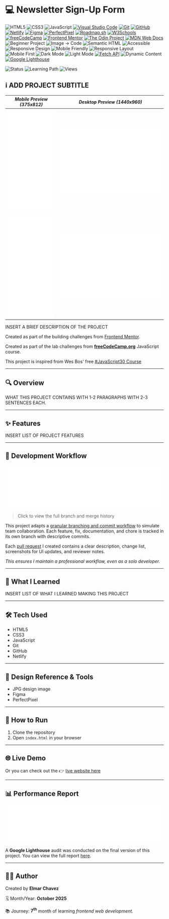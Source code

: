 # 💻 Newsletter Sign-Up Form

![HTML5](https://img.shields.io/badge/HTML5-E34F26?style=for-the-badge&logo=html5&logoColor=white)
![CSS3](https://img.shields.io/badge/CSS3-1572B6?style=for-the-badge&logo=css3&logoColor=white)
![JavaScript](https://img.shields.io/badge/JavaScript-F7DF1E?style=for-the-badge&logo=javascript&logoColor=black)
[![Visual Studio Code](https://img.shields.io/badge/VS%20Code-007ACC?style=for-the-badge&logo=visual-studio-code&logoColor=white)](https://code.visualstudio.com/)
[![Git](https://img.shields.io/badge/Git-F05032?style=for-the-badge&logo=git&logoColor=white)](https://git-scm.com/)
[![GitHub](https://img.shields.io/badge/GitHub-181717?style=for-the-badge&logo=github&logoColor=white)](https://github.com/)
[![Netlify](https://img.shields.io/badge/Netlify-00C7B7?style=for-the-badge&logo=netlify&logoColor=white)](https://www.netlify.com/)
[![Figma](https://img.shields.io/badge/Figma-ffffff?style=for-the-badge&logo=figma&logoColor=F24E1E)](https://www.figma.com/)
[![PerfectPixel](https://img.shields.io/badge/PerfectPixel-F56C94?style=for-the-badge)](https://chrome.google.com/webstore/detail/perfectpixel-by-welldonecod/dkaagdgjmgdmbnecmcefdhjekcoceebi)
[![Roadmap.sh](https://img.shields.io/badge/Roadmap.sh-333333?style=for-the-badge&logoColor=white)](https://roadmap.sh)
[![W3Schools](https://img.shields.io/badge/W3Schools-3a9c42?style=for-the-badge&logo=w3schools&logoColor=white)](https://www.w3schools.com/)
[![freeCodeCamp](https://img.shields.io/badge/freeCodeCamp-27273D?style=for-the-badge&logo=freecodecamp&logoColor=white)](https://www.freecodecamp.org/)
[![Frontend Mentor](https://img.shields.io/badge/Frontend%20Mentor-3e54a3?style=for-the-badge&logo=frontendmentor&logoColor=white)](https://www.frontendmentor.io/)
[![The Odin Project](https://img.shields.io/badge/The%20Odin%20Project-1E293B?style=for-the-badge&logo=theodinproject&logoColor=white)](https://www.theodinproject.com/)
[![MDN Web Docs](https://img.shields.io/badge/MDN_Web_Docs-000000?style=for-the-badge&logo=mdnwebdocs&logoColor=white)](https://developer.mozilla.org/)
![Beginner Project](https://img.shields.io/badge/Beginner%20Project-25D366?style=for-the-badge)
![Image → Code](https://img.shields.io/badge/Image%20→%20Code-✔️-6a1b9a?style=for-the-badge&labelColor=2e003e&logoColor=white)
![Semantic HTML](https://img.shields.io/badge/Semantic%20HTML-ff9800?style=for-the-badge)
![Accessible](https://img.shields.io/badge/Accessibility-A11Y-0052cc?style=for-the-badge)
![Responsive Design](https://img.shields.io/badge/Responsive%20Design-2196F3?style=for-the-badge&logo=responsive&logoColor=white)
![Mobile Friendly](https://img.shields.io/badge/Mobile%20Friendly-%E2%9C%85-1E293B?style=for-the-badge&logo=responsive-design&logoColor=white)
![Responsive Layout](https://img.shields.io/badge/Responsive%20Layout-Full%20Support-blue?style=for-the-badge)
![Mobile First](https://img.shields.io/badge/Mobile--First-Design-orange?style=for-the-badge)
![Dark Mode](https://img.shields.io/badge/Dark--Mode-Available-111?style=for-the-badge&logo=halfbrickstudios&logoColor=white)
![Light Mode](https://img.shields.io/badge/Light--Mode-Available-fff7ed?style=for-the-badge&logo=sun&logoColor=ff9800)
[![Fetch API](https://img.shields.io/badge/API_NAME%20API-Used-1976d2?style=for-the-badge)](API_LINK)
![Dynamic Content](https://img.shields.io/badge/Dynamic%20Content-Available-673ab7?style=for-the-badge)
[![Google Lighthouse](https://img.shields.io/badge/Lighthouse-Audit-00B0FF?style=for-the-badge&logo=lighthouse&logoColor=white)](./assets/downloads/lighthouse-performance-report.pdf)

![Status](https://img.shields.io/badge/status-complete-brightgreen)
![Learning Path](https://img.shields.io/badge/learning%20path-month%201-blue)
![Views](https://visitor-badge.laobi.icu/badge?page_id=CodingWithJiro.REPO_NAME&left_text=repo%20views)

## ℹ️ ADD PROJECT SUBTITLE

| _Mobile Preview (375x812)_                                   | _Desktop Preview (1440x960)_                                    |
| ------------------------------------------------------------ | --------------------------------------------------------------- |
| ![Mobile](./assets/img/site-preview-mobile_375x812.png)      | ![Desktop](./assets/img/site-preview-desktop_1440x960.png)      |
| ![Mobile](./assets/img/site-preview-mobile-dark_375x812.png) | ![Desktop](./assets/img/site-preview-desktop-dark_1440x960.png) |

INSERT A BRIEF DESCRIPTION OF THE PROJECT

<!-- FOR FRONTEND MENTOR PROJECTS ONLY -->

Created as part of the building challenges from [Frontend Mentor](https://www.frontendmentor.io/).

<!-- FOR FREECODECAMP LAB PROJECTS ONLY -->

Created as part of the lab challenges from [**freeCodeCamp.org**](https://www.freecodecamp.org/learn/full-stack-developer/) JavaScript course.

<!-- FOR WES BOS JAVASCRIPT30 PROJECTS -->

This project is inspired from Wes Bos' free [#JavaScript30 Course](https://javascript30.com/)

---

## 🔍 Overview

WHAT THIS PROJECT CONTAINS WITH 1-2 PARAGRAPHS WITH 2-3 SENTENCES EACH.

---

## ✨ Features

INSERT LIST OF PROJECT FEATURES

---

## 🔀 Development Workflow

[![Network Graph](./assets/img/network-graph.png)](https://github.com/CodingWithJiro/REPO_NAME/network)

> Click to view the full branch and merge history

This project adapts a [granular branching and commit workflow](https://github.com/CodingWithJiro/REPO_NAME/network) to simulate team collaboration. Each feature, fix, documentation, and chore is tracked in its own branch with descriptive commits.

Each [pull request](REPO_PULL_REQUEST_CLOSED_LINK) I created contains a clear description, change list, screenshots for UI updates, and reviewer notes.

_This ensures I maintain a professional workflow, even as a solo developer._

---

## 🧠 What I Learned

INSERT LIST OF WHAT I LEARNED MAKING THIS PROJECT

---

## 🛠️ Tech Used

- HTML5
- CSS3
- JavaScript
- Git
- GitHub
- Netlify

---

## 🎨 Design Reference & Tools

- JPG design image
- Figma
- PerfectPixel

---

## 🚀 How to Run

1. Clone the repository
2. Open `index.html` in your browser

---

## 🌐 Live Demo

Or you can check out the 👉 [live website here](LINK)

---

## 📊 Performance Report

[![Lighthouse Report Preview](./assets/img/lighthouse-report.png)](./assets/downloads/lighthouse-performance-report.pdf)

A **Google Lighthouse** audit was conducted on the final version of this project. You can view the full report [here](./assets/downloads/lighthouse-performance-report.pdf).

---

## 🧑‍💻 Author

Created by **Elmar Chavez**

🗓️ Month/Year: **October 2025**

📚 Journey: **7<sup>th</sup>** month of learning _frontend web development_.

<!--

DATES:

September 2025 = **6<sup>th</sup>**
October 2025 = **7<sup>th</sup>**
November 2025 = **8<sup>th</sup>**
December 2025 = **9<sup>th</sup>**
January 2026 = **10<sup>th</sup>**
February 2026 = **11<sup>th</sup>**
March 2026 = **12<sup>th</sup>**

FRONTEND MENTOR TAGS:
html css javascript vscode git github netlify 5th-month frontend-mentor project perfectpixel lighthouse theme-toggle

FREECODECAMP TAGS:
html css javascript vscode git github netlify 5th-month freecodecamp project lighthouse theme-toggle fcc-js api

WES BOS JAVASCRIPT30 TAGS:
html css javascript vscode git github netlify 6th-month wes-bos javascript30 project lighthouse theme-toggle figma

MERGE PULL REQUEST COMMENT SIMULATING PR APPROVAL FROM A TEAM:
In a team setting, this PR would await senior developer approval.
For this solo project, I’ll proceed with merging after review.

-->
